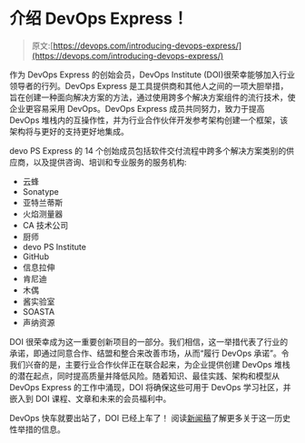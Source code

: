 # 介绍 DevOps Express！

> 原文:[https://devops.com/introducing-devops-express/](https://devops.com/introducing-devops-express/)

作为 DevOps Express 的创始会员，DevOps Institute (DOI)很荣幸能够加入行业领导者的行列。DevOps Express 是工具提供商和其他人之间的一项大胆举措，旨在创建一种面向解决方案的方法，通过使用跨多个解决方案组件的流行技术，使企业更容易采用 DevOps。DevOps Express 成员共同努力，致力于提高 DevOps 堆栈内的互操作性，并为行业合作伙伴开发参考架构创建一个框架，该架构将与更好的支持更好地集成。

devo PS Express 的 14 个创始成员包括软件交付流程中跨多个解决方案类别的供应商，以及提供咨询、培训和专业服务的服务机构:

*   云蜂
*   Sonatype
*   亚特兰蒂斯
*   火焰测量器
*   CA 技术公司
*   厨师
*   devo PS Institute 
*   GitHub
*   信息拉伸
*   肯尼迪
*   木偶
*   酱实验室
*   SOASTA
*   声纳资源

DOI 很荣幸成为这一重要创新项目的一部分。我们相信，这一举措代表了行业的承诺，即通过同意合作、结盟和整合来改善市场，从而“履行 DevOps 承诺”。令我们兴奋的是，主要行业合作伙伴正在联合起来，为企业提供创建 DevOps 堆栈的潜在起点，同时提高质量并降低风险。随着知识、最佳实践、架构和模型从 DevOps Express 的工作中涌现，DOI 将确保这些可用于 DevOps 学习社区，并嵌入到 DOI 课程、文章和未来的会员福利中。

DevOps 快车就要出站了，DOI 已经上车了！ 阅读[新闻稿](http://www.businesswire.com/news/home/20160914005298/en/DevOps-Leaders-Announce-DevOps-Express-Industry-Initiative)了解更多关于这一历史性举措的信息。